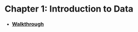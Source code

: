 # Chapter 1: Introduction to Data

* ### [Walkthrough](https://github.com/RiccardoMPesce/OpenIntro-Statistics-Excercises/tree/main/chapter1/walkthrough.ipynb)
